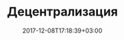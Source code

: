 ---
title: "Децентрализация"
date: 2017-12-08T17:18:39+03:00
tag: "wiki"
info:
    one: "характеристика системы"
    two: "Децентрализация (decentralization) — характеристика системы, в которой все задачи, функции и прочие работы распределены между участниками и отсутствует руководящий, регулирующий орган. Примером децентрализованной сети является блокчейн."
---
